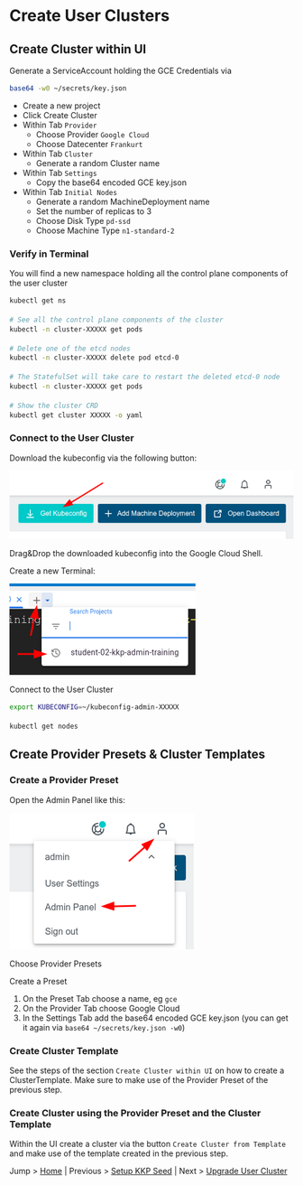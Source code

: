 # Create User Clusters

## Create Cluster within UI

Generate a ServiceAccount holding the GCE Credentials via

```bash
base64 -w0 ~/secrets/key.json
```

* Create a new project
* Click Create Cluster
* Within Tab `Provider`
    * Choose Provider `Google Cloud`
    * Choose Datecenter `Frankurt`
* Within Tab `Cluster`
    * Generate a random Cluster name
* Within Tab `Settings`
    * Copy the base64 encoded GCE key.json
* Within Tab `Initial Nodes`
    * Generate a random MachineDeployment name
    * Set the number of replicas to 3
    * Choose Disk Type `pd-ssd`
    * Choose Machine Type `n1-standard-2`

### Verify in Terminal

You will find a new namespace holding all the control plane components of the user cluster

```bash
kubectl get ns

# See all the control plane components of the cluster
kubectl -n cluster-XXXXX get pods 

# Delete one of the etcd nodes
kubectl -n cluster-XXXXX delete pod etcd-0

# The StatefulSet will take care to restart the deleted etcd-0 node
kubectl -n cluster-XXXXX get pods 

# Show the cluster CRD
kubectl get cluster XXXXX -o yaml
```

### Connect to the User Cluster

Download the kubeconfig via the following button:

![](../pics/get_kubeconfig.png)

Drag&Drop the downloaded kubeconfig into the Google Cloud Shell.

Create a new Terminal:

![](../pics/choose_project.png)

Connect to the User Cluster

```bash
export KUBECONFIG=~/kubeconfig-admin-XXXXX

kubectl get nodes
```

## Create Provider Presets & Cluster Templates

### Create a Provider Preset

Open the Admin Panel like this:

![](../pics/admin_panel.png)

Choose Provider Presets

Create a Preset
1. On the Preset Tab choose a name, eg `gce`
1. On the Provider Tab choose Google Cloud
1. In the Settings Tab add the base64 encoded GCE key.json (you can get it again via `base64 ~/secrets/key.json -w0`)

### Create Cluster Template

See the steps of the section `Create Cluster within UI` on how to create a ClusterTemplate. Make sure to make use of the Provider Preset of the previous step.

### Create Cluster using the Provider Preset and the Cluster Template

Within the UI create a cluster via the button `Create Cluster from Template` and make use of the template created in the previous step.

Jump > [Home](../README.md) | Previous > [Setup KKP Seed](../04_setup_kkp_seed/README.md) | Next > [Upgrade User Cluster](../06_upgrade_user_cluster/README.md)
